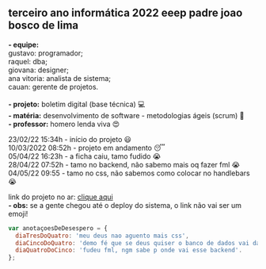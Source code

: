 ## terceiro ano informática 2022 eeep padre joao bosco de lima

**- equipe:** <br> 
gustavo: programador; <br>
raquel: dba; <br>
giovana: designer; <br>
ana vitoria: analista de sistema; <br>
cauan: gerente de projetos. <br> <br>
**- projeto:** boletim digital (base técnica) :computer: <br>
**- matéria:** desenvolvimento de software - metodologias ágeis (scrum) :blue_book: <br>
**- professor:** homero lenda viva :heart_eyes:

23/02/22 15:34h - início do projeto :smiley: <br>
10/03/2022 08:52h - projeto em andamento :sleeping: <br>
05/04/22 16:23h - a ficha caiu, tamo fudido :sob: <br>
28/04/22 07:52h - tamo no backend, não sabemo mais oq fazer fml :sob: <br>
04/05/22 09:55  - tamo no css, não sabemos como colocar no handlebars :sob: <br>

link do projeto no ar: [clique aqui](https://w7.pngwing.com/pngs/147/495/png-transparent-smiley-thumb-signal-emoticon-meme-smiley-love-miscellaneous-face.png) <br>
**- obs:** se a gente chegou até o deploy do sistema, o link não vai ser um emoji!

~~~javascript
var anotaçoesDeDesespero = {
  diaTresDoQuatro: 'meu deus nao aguento mais css',
  diaCincoDoQuatro: 'demo fé que se deus quiser o banco de dados vai da errado',
  diaQuatroDoCinco: 'fudeu fml, ngm sabe p onde vai esse backend'.
};
~~~
